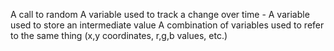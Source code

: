 A call to random
A variable used to track a change over time - 
A variable used to store an intermediate value
A combination of variables used to refer to the same thing (x,y coordinates, r,g,b values, etc.)
